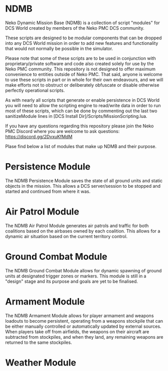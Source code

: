 # NDMB
Neko Dynamic Mission Base (NDMB) is a collection of script "modules" for DCS World created by members of the Neko PMC DCS community.

These scripts are designed to be modular components that can be dropped into any DCS World mission in order to add new features and functionality that would not normally be possible in the simulator. 

Please note that some of these scripts are to be used in conjunction with proprietary/private software and code also created solely for use by the Neko PMC community. This repository is not designed to offer maximum convenience to entities outside of Neko PMC. That said, anyone is welcome to use these scripts in part or in whole for their own endeavours, and we will make efforts not to obstruct or deliberately obfuscate or disable otherwise perfectly operational scripts.

As with nearly all scripts that generate or enable persistence in DCS World you will need to allow the scripting engine to read/write data in order to run most of these scripts, which can be done by commenting out the last two sanitizeModule lines in [DCS Install Dir]/Scripts/MissionScripting.lua.

If you have any questions regarding this repository please join the Neko PMC Discord where you are welcome to ask questions: https://discord.gg/2DvxuKfMdM

Plase find below a list of modules that make up NDMB and their purpose.

# Persistence Module

The NDMB Persistence Module saves the state of all ground units and static objects in the mission. This allows a DCS server/session to be stopped and started and continued from where it was.

# Air Patrol Module

The NDMB Air Patrol Module generates air patrols and traffic for both coalitions based on the airbases owned by each coalition. This allows for a dynamic air situation based on the current territory control.

# Ground Combat Module

The NDMB Ground Combat Module allows for dynamic spawning of ground units at designated trigger zones or markers. This module is still in a "design" stage and its purpose and goals are yet to be finalised.

# Armament Module

The NDMB Armament Module allows for player armament and weapons loadouts to become persistent, operating from a weapons stockpile that can be either manually controlled or automatically updated by external sources. When players take off from airfields, the weapons on their aircraft are subtracted from stockpiles, and when they land, any remaining weapons are returned to the same stockpiles.

# Weather Module
